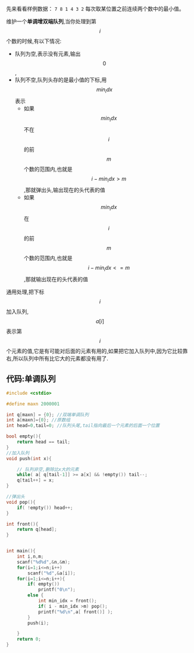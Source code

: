 先来看看样例数据： `7 8 1 4 3 2` 每次取某位置之前连续两个数中的最小值。 


维护一个**单调增双端队列**,当你处理到第$$i$$个数的时候,有以下情况:

 - 队列为空,表示没有元素,输出$$0$$,
 - 队列不空,队列头存的是最小值的下标,用$$min_idx$$表示
   - 如果$$min_idx$$不在$$i$$的前$$m$$个数的范围内,也就是$$i-min_idx >m$$,那就弹出头,输出现在的头代表的值
   - 如果$$min_idx$$在$$i$$的前$$m$$个数的范围内,也就是$$i-min_idx <=m$$,那就输出现在的头代表的值


通用处理,把下标$$i$$加入队列,$$a[i]$$表示第$$i$$个元素的值,它是有可能对后面的元素有用的,如果把它加入队列中,因为它比较靠右,所以队列中所有比它大的元素都没有用了.

## 代码:单调队列

```c
#include <cstdio>

#define maxn 2000001

int q[maxn] = {0}; //双端单调队列
int a[maxn]={0}; //原数组
int head=0,tail=0; //队列头尾,tail指向最后一个元素的后面一个位置

bool empty(){
    return head == tail;
}
//加入队列
void push(int x){

    // 队列非空,删除比x大的元素
    while( a[ q[tail-1]] >= a[x] && !empty()) tail--;
    q[tail++] = x;
}

//弹出头
void pop(){ 
    if( !empty()) head++;
}

int front(){
    return q[head];
}


int main(){
    int i,n,m;
    scanf("%d%d",&n,&m);
    for(i=1;i<=n;i++)
        scanf("%d",&a[i]);
    for(i=1;i<=n;i++){
        if( empty()) 
            printf("0\n");
        else {
            int min_idx = front();
            if( i - min_idx >m) pop();
            printf("%d\n",a[ front()] );
        }
        push(i);

    }
    return 0;
}
```
